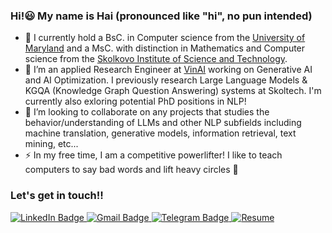 ### Hi!😃 My name is Hai (pronounced like "hi", no pun intended)

- 🔭 I currently hold a BsC. in Computer science from the [University of Maryland](https://umd.edu/) and a MsC. with distinction in Mathematics and Computer science from the [Skolkovo Institute of Science and Technology](https://www.skoltech.ru/en/). 
- 🌱 I’m an applied Research Engineer at [VinAI](https://www.vinai.io/) working on Generative AI and AI Optimization. I previously research Large Language Models \& KGQA (Knowledge Graph Question Answering) systems at Skoltech. I'm currently also exloring potential PhD positions in NLP!
- 👯 I’m looking to collaborate on any projects that studies the behavior/understanding of LLMs and other NLP subfields including machine translation, generative models, information retrieval, text mining, etc...
- ⚡ In my free time, I am a competitive powerlifter! I like to teach computers to say bad words and lift heavy circles 🤠


### Let's get in touch!!

<div id="badges">
  <a href="https://www.linkedin.com/in/hai-le-2445a0190/">
    <img src="https://img.shields.io/badge/LinkedIn-blue?style=for-the-badge&logo=linkedin&logoColor=white" alt="LinkedIn Badge"/>
  </a>
  <a href="mailto:hai.le@skoltech.ru">
    <img src="https://img.shields.io/badge/Mail-red?style=for-the-badge&logoColor=white" alt="Gmail Badge"/>
  </a>
    <a href="https://t.me/hlet0">
    <img src="https://img.shields.io/badge/Telegram-blue?style=for-the-badge&logo=telegram&logoColor=white" alt="Telegram Badge"/>
  </a>
  <a href="https://drive.google.com/file/d/1Ron6gr_SCirSHsmUSMlhlKCUxXhSvvPb/view?usp=sharing">
    <img src="https://img.shields.io/badge/Resume-orange?style=for-the-badge&logoColor=white" alt="Resume"/>
  </a>
</div>

